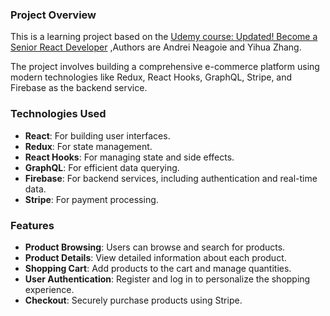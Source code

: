 ### Project Overview

This is a learning project based on the [Udemy course: Updated! Become a Senior React Developer](https://www.udemy.com/course/complete-react-developer-zero-to-mastery/learn/lecture/15037608?start=0#overview) ,Authors are Andrei Neagoie and Yihua Zhang.

The project involves building a comprehensive e-commerce platform using modern technologies like Redux, React Hooks, GraphQL, Stripe, and Firebase as the backend service.

### Technologies Used

- **React**: For building user interfaces.
- **Redux**: For state management.
- **React Hooks**: For managing state and side effects.
- **GraphQL**: For efficient data querying.
- **Firebase**: For backend services, including authentication and real-time data.
- **Stripe**: For payment processing.

### Features

- **Product Browsing**: Users can browse and search for products.
- **Product Details**: View detailed information about each product.
- **Shopping Cart**: Add products to the cart and manage quantities.
- **User Authentication**: Register and log in to personalize the shopping experience.
- **Checkout**: Securely purchase products using Stripe.
